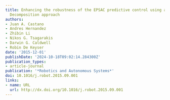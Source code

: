 ```yaml
---
title: Enhancing the robustness of the EPSAC predictive control using a Singular Value
  Decomposition approach
authors:
- Juan A. Castano
- Andres Hernandez
- Zhibin Li
- Nikos G. Tsagarakis
- Darwin G. Caldwell
- Robin De Keyser
date: '2015-12-01'
publishDate: '2024-10-18T09:02:14.284300Z'
publication_types:
- article-journal
publication: '*Robotics and Autonomous Systems*'
doi: 10.1016/j.robot.2015.09.001
links:
- name: URL
  url: http://dx.doi.org/10.1016/j.robot.2015.09.001
---
```

